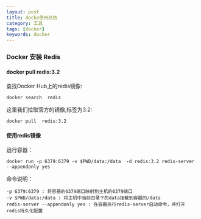 ```yaml
---
layout: post
title: docke使用总结
category: 工具
tags: [docker]
keywords: docker
---
```



### Docker 安装 Redis
#### docker pull redis:3.2
查找Docker Hub上的redis镜像:
```
docker search  redis
```
这里我们拉取官方的镜像,标签为3.2:
```
docker pull  redis:3.2
```
#### 使用redis镜像
运行容器：
```
docker run -p 6379:6379 -v $PWD/data:/data  -d redis:3.2 redis-server --appendonly yes
```
命令说明：
```
-p 6379:6379 : 将容器的6379端口映射到主机的6379端口
-v $PWD/data:/data : 将主机中当前目录下的data挂载到容器的/data
redis-server --appendonly yes : 在容器执行redis-server启动命令，并打开redis持久化配置
```
